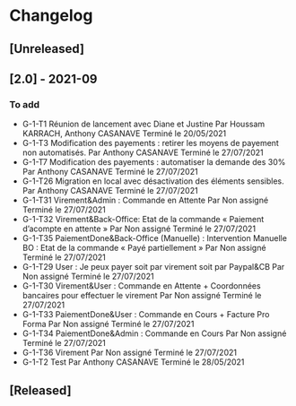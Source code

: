 # Changelog

## [Unreleased]

## [2.0] - 2021-09

### To add

- G-1-T1 Réunion de lancement avec Diane et Justine Par Houssam KARRACH, Anthony CASANAVE Terminé le 20/05/2021
- G-1-T3 Modification des payements : retirer les moyens de payement non automatisés. Par Anthony CASANAVE Terminé le 27/07/2021
- G-1-T7 Modification des payements : automatiser la demande des 30% Par Anthony CASANAVE Terminé le 27/07/2021
- G-1-T26 Migration en local avec désactivation des éléments sensibles. Par Anthony CASANAVE Terminé le 27/07/2021
- G-1-T31 Virement&Admin : Commande en Attente Par Non assigné Terminé le 27/07/2021
- G-1-T32 Virement&Back-Office: Etat de la commande « Paiement d’acompte en attente » Par Non assigné Terminé le 27/07/2021
- G-1-T35 PaiementDone&Back-Office (Manuelle) : Intervention Manuelle BO : Etat de la commande « Payé partiellement » Par Non assigné Terminé le 27/07/2021
- G-1-T29 User : Je peux payer soit par virement soit par Paypal&CB Par Non assigné Terminé le 27/07/2021
- G-1-T30 Virement&User : Commande en Attente + Coordonnées bancaires pour effectuer le virement Par Non assigné Terminé le 27/07/2021
- G-1-T33 PaiementDone&User : Commande en Cours + Facture Pro Forma Par Non assigné Terminé le 27/07/2021
- G-1-T34 PaiementDone&Admin : Commande en Cours Par Non assigné Terminé le 27/07/2021
- G-1-T36 Virement Par Non assigné Terminé le 27/07/2021
- G-1-T2 Test Par Anthony CASANAVE Terminé le 28/05/2021

## [Released]

